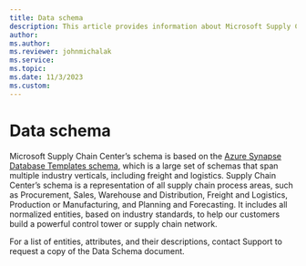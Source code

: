 ```yaml
---
title: Data schema
description: This article provides information about Microsoft Supply Chain Center's data schema.
author: 
ms.author: 
ms.reviewer: johnmichalak
ms.service: 
ms.topic: 
ms.date: 11/3/2023
ms.custom:
---
```


# Data schema

Microsoft Supply Chain Center’s schema is based on the [Azure Synapse Database Templates schema](https://microsoft-my.sharepoint.com/personal/johnmichalak_microsoft_com/Documents/What%20are%20Azure%20Synapse%20database%20templates), which is a large set of schemas that span multiple industry verticals, including freight and logistics. Supply Chain Center’s schema is a representation of all supply chain process areas, such as Procurement, Sales, Warehouse and Distribution, Freight and Logistics, Production or Manufacturing, and Planning and Forecasting. It includes all normalized entities, based on industry standards, to help our customers build a powerful control tower or supply chain network.

For a list of entities, attributes, and their descriptions, contact Support to request a copy of the Data Schema document.
